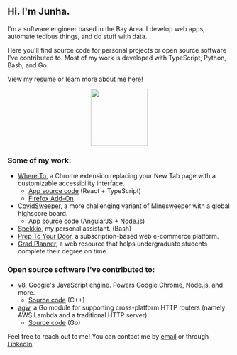 ## Hi. I'm Junha.

I'm a software engineer based in the Bay Area. I develop web apps, automate tedious things, and do stuff with data.

Here you'll find source code for personal projects or open source software I've contributed to. Most of my work is developed with TypeScript, Python, Bash, and Go.

View my [resume](https://park-junha.github.io/Resume/) or learn more about me [here](https://junha.dev)!

<p align="center">
  <img width="128" src="https://github.com/park-junha/park-junha/blob/master/nu.gif">
</p>

### Some of my work:
- [Where To](https://chrome.google.com/webstore/detail/where-to/kdhcodpjaffhbbphkahnkbllddjihima), a Chrome extension replacing your New Tab page with a customizable accessibility interface.
  - [App source code](https://github.com/park-junha/WhereTo) (React + TypeScript)
  - [Firefox Add-On](https://addons.mozilla.org/en-US/firefox/addon/where-to/)
- [CovidSweeper](https://park-junha.github.io/CovidSweeper/), a more challenging variant of Minesweeper with a global highscore board.
  - [App source code](https://github.com/park-junha/CovidSweeper) (AngularJS + Node.js)
- [Spekkio](https://github.com/park-junha/Spekkio), my personal assistant. (Bash)
- [Prep To Your Door](https://preptoyourdoor.netlify.app), a subscription-based web e-commerce platform.
- [Grad Planner](http://gradplanner.us), a web resource that helps undergraduate students complete their degree on time.

### Open source software I've contributed to:
- [v8](https://v8.dev/), Google's JavaScript engine. Powers Google Chrome, Node.js, and more.
  - [Source code](https://github.com/v8/v8) (C++)
- [agw](https://github.com/davyzhang/agw/blob/master/README.md), a Go module for supporting cross-platform HTTP routers (namely AWS Lambda and a traditional HTTP server)
  - [Source code](https://github.com/davyzhang/agw) (Go)

Feel free to reach out to me! You can contact me by [email](mailto:jpark3@scu.edu) or through [LinkedIn](https://www.linkedin.com/in/park-junha/).
